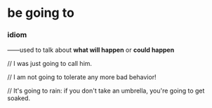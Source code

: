 # be going to

### idiom

——used to talk about **what will happen** or **could happen**

// I was just going to call him.

// I am not going to tolerate any more bad behavior!

// It's going to rain: if you don't take an umbrella, you're going to get soaked.